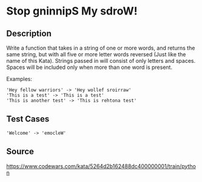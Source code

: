 # Stop gninnipS My sdroW!

## Description 

Write a function that takes in a string of one or more words, and returns the same string, but with all five or more letter words reversed (Just like the name of this Kata). Strings passed in will consist of only letters and spaces. Spaces will be included only when more than one word is present.

Examples:

    'Hey fellow warriors' -> 'Hey wollef sroirraw'
    'This is a test' -> 'This is a test'
    'This is another test' -> 'This is rehtona test'

## Test Cases

    'Welcome' -> 'emocleW'

## Source
https://www.codewars.com/kata/5264d2b162488dc400000001/train/python
